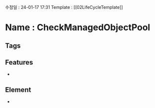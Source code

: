 수정일 : 24-01-17 17:31
Template : [[02LifeCycleTemplate]]
# Name : CheckManagedObjectPool
## Tags

## Features
+ 
## Element
+ 

